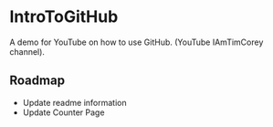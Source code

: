 # IntroToGitHub
A demo for YouTube on how to use GitHub. (YouTube IAmTimCorey channel).


## Roadmap
- Update readme information
- Update Counter Page
